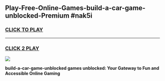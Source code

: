 
## Play-Free-Online-Games-build-a-car-game-unblocked-Premium #nak5i
<h3>
<a href="https://premium.freeplayer.one?title=build-a-car-game-unblocked&ref=8M">CLICK TO PLAY</a></h3>
<hr>

<h3>
<a href="https://premium.freeplayer.one?title=build-a-car-game-unblocked&ref=8M">CLICK 2 PLAY</a>
  
</h3>

<a href="https://premium.freeplayer.one?title=build-a-car-game-unblocked&ref=8M"><img src="https://clearcache.store/games.png"></a>


**build-a-car-game-unblocked games unblocked: Your Gateway to Fun and Accessible Online Gaming**
